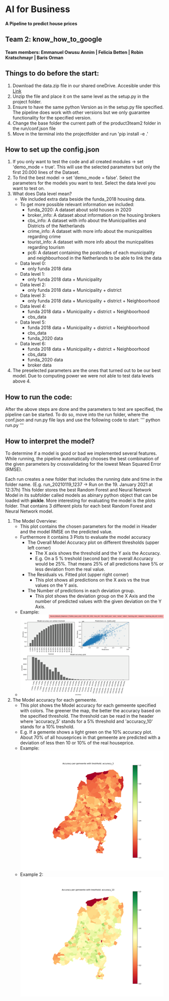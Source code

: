# AI for Business
#### A Pipeline to predict house prices

## Team 2: know_how_to_google
#### Team members: Emmanuel Owusu Annim | Felicia Betten | Robin Kratschmayr | Baris Orman

## Things to do before the start:
1. Download the data.zip file in our shared oneDrive. Accesible under this [Link](https://icthva-my.sharepoint.com/:u:/g/personal/baris_orman_hva_nl/EVboGyq1MNdPn-UpxRvaqhsBzHoZh8wxW4it8IKnsm3Dwg?email=r.pinosio%40hva.nl&e=SAJMIx)
2. Unzip the file and place it on the same level as the setup.py in the project folder.
3. Ensure to have the same python Version as in the setup.py file specified. The pipeline does work with other versions but we only guarantee functionality for the specified version.
4. Change the base folder the current path of the product3team2 folder in the run/conf.json file
5. Move in the terminal into the projectfolder and run 'pip install -e .'

## How to set up the config.json

1. If you only want to test the code and all created modules -> set 'demo_mode = true'. This will use the selected parameters but only the first 20.000 lines of the Dataset.
2. To find the best model -> set 'demo_mode = false'. Select the parameters for the models you want to test. Select the data level you want to test on.
3. What does Data level mean?
   - We included extra data beside the funda_2018 housing data.
   - To get more possible relevant information we included:
     - funda_2020: A dataset about sold houses in 2020
     - broker_info: A dataset about information on the housing brokers
     - cbs_info: A dataset with info about the Municipalities and Districts of the Netherlands
     - crime_info: A dataset with more info about the municpalities regarding crime
     - tourist_info: A dataset with more info about the municpalities regarding tourism
     - pc6: A dataset containing the postcodes of each municipality and neighbourhood in the Netherlands to be able to link the data
   - Data level 0:
     - only funda 2018 data
   - Data level 1:
     - only funda 2018 data + Municipality
   - Data level 2:
     - only funda 2018 data + Municipality + district
   - Data level 3:
     - only funda 2018 data + Municipality + district + Neighboorhood
   - Data level 4:
     - funda 2018 data + Municipality + district + Neighboorhood
     - cbs_data
   - Data level 5:
     - funda 2018 data + Municipality + district + Neighboorhood
     - cbs_data
     - funda_2020 data
   - Data level 6:
     - funda 2018 data + Municipality + district + Neighboorhood
     - cbs_data
     - funda_2020 data
     - broker data
4. The preselected parameters are the ones that turned out to be our best model. Due to computing power we were not able to test data levels above 4.

## How to run the code:
After the above steps are done and the parameters to test are specified, the pipeline can be started. To do so, move into the run folder, where the conf.json and run.py file lays and use the following code to start:
'''
python run.py
'''

## How to interpret the model?
To determine if a model is good or bad we implemented several features. 
While running, the pipeline automatically chooses the best combination of the given parameters by crossvalidating for the lowest Mean Squared Error (RMSE). 

Each run creates a new folder that includes the running date and time in the folder name. (E.g. run_20210119_1237 -> Run on the 19. January 2021 at 12:37h) This folder stores the best Random Forest and Neural Network Model in its subfolder called models as abinary python object that can be loaded with **pickle**. More interesting for evaluating the model is the plots folder. That contains 3 different plots for each best Random Forest and Neural Network model.

1. The Model Overview:
   - This plot contains the chosen parameters for the model in Header and the model RMSE on the predicted value.
   - Furthermore it contains 3 Plots to evaluate the model accuracy
     - The Overall Model Accuracy plot on different thresholds (upper left corner)
       - The X axis shows the threshold and the Y axis the Accuracy. 
       - E.g. On a 5 % treshold (second bar) the overall Accuracy would be 25%. That means 25% of all predictions have 5% or less deviation from the real value.
     - The Residuals vs. Fitted plot (upper right corner)
       - This plot shows all predictions on the X axis vs the true values on the Y axis.
     - The Number of predictions in each deviation group.
       - This plot shows the deviation group on the X Axis and the number of predicted values with the given deviation on the Y Axis. 
   - Example: 
   - ![Example Plot 1](images/model_overview.png)
2. The Model accuracy for each gemeente.
    - This plot shows the Model accuracy for each gemeente specified with colors. The greener the map, the better the accuracy based on the specified threshold. The threshold can be read in the header where 'accuracy_5' stands for a 5% threshold and 'accuracy_10' stands for a 10% treshold. 
    - E.g. If a gemente shows a light green on the 10% accuracy plot. About 70% of all houseprices in that gemeente are predicted with a deviation of less then 10 or 10% of the real houseprice.
    - Example: ![Example Plot 2](images/model_accuracy_5.png)
    - Example 2: ![Example Plot 2](images/model_accuracy_10.png)
